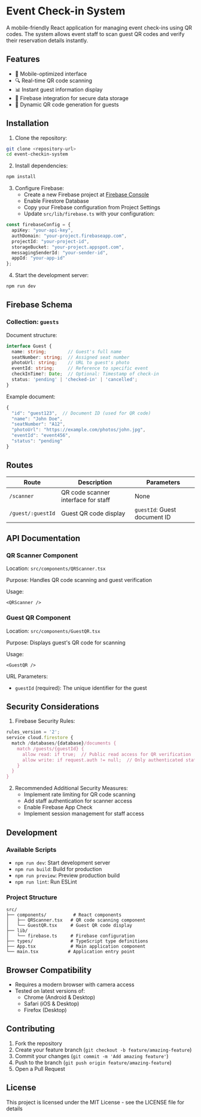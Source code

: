 # Event Check-in System

A mobile-friendly React application for managing event check-ins using QR codes. The system allows event staff to scan guest QR codes and verify their reservation details instantly.

## Features

- 📱 Mobile-optimized interface
- 🔍 Real-time QR code scanning
- 📊 Instant guest information display
- 🔐 Firebase integration for secure data storage
- 🎫 Dynamic QR code generation for guests

## Installation

1. Clone the repository:
```bash
git clone <repository-url>
cd event-checkin-system
```

2. Install dependencies:
```bash
npm install
```

3. Configure Firebase:
   - Create a new Firebase project at [Firebase Console](https://console.firebase.google.com)
   - Enable Firestore Database
   - Copy your Firebase configuration from Project Settings
   - Update `src/lib/firebase.ts` with your configuration:

```typescript
const firebaseConfig = {
  apiKey: "your-api-key",
  authDomain: "your-project.firebaseapp.com",
  projectId: "your-project-id",
  storageBucket: "your-project.appspot.com",
  messagingSenderId: "your-sender-id",
  appId: "your-app-id"
};
```

4. Start the development server:
```bash
npm run dev
```

## Firebase Schema

### Collection: `guests`

Document structure:
```typescript
interface Guest {
  name: string;        // Guest's full name
  seatNumber: string;  // Assigned seat number
  photoUrl: string;    // URL to guest's photo
  eventId: string;     // Reference to specific event
  checkInTime?: Date;  // Optional: Timestamp of check-in
  status: 'pending' | 'checked-in' | 'cancelled';
}
```

Example document:
```javascript
{
  "id": "guest123",  // Document ID (used for QR code)
  "name": "John Doe",
  "seatNumber": "A12",
  "photoUrl": "https://example.com/photos/john.jpg",
  "eventId": "event456",
  "status": "pending"
}
```

## Routes

| Route | Description | Parameters |
|-------|-------------|------------|
| `/scanner` | QR code scanner interface for staff | None |
| `/guest/:guestId` | Guest QR code display | `guestId`: Guest document ID |

## API Documentation

### QR Scanner Component

Location: `src/components/QRScanner.tsx`

Purpose: Handles QR code scanning and guest verification

Usage:
```tsx
<QRScanner />
```

### Guest QR Component

Location: `src/components/GuestQR.tsx`

Purpose: Displays guest's QR code for scanning

Usage:
```tsx
<GuestQR />
```

URL Parameters:
- `guestId` (required): The unique identifier for the guest

## Security Considerations

1. Firebase Security Rules:
```javascript
rules_version = '2';
service cloud.firestore {
  match /databases/{database}/documents {
    match /guests/{guestId} {
      allow read: if true;  // Public read access for QR verification
      allow write: if request.auth != null;  // Only authenticated staff can modify
    }
  }
}
```

2. Recommended Additional Security Measures:
   - Implement rate limiting for QR code scanning
   - Add staff authentication for scanner access
   - Enable Firebase App Check
   - Implement session management for staff access

## Development

### Available Scripts

- `npm run dev`: Start development server
- `npm run build`: Build for production
- `npm run preview`: Preview production build
- `npm run lint`: Run ESLint

### Project Structure

```
src/
├── components/          # React components
│   ├── QRScanner.tsx   # QR code scanning component
│   └── GuestQR.tsx     # Guest QR code display
├── lib/
│   └── firebase.ts     # Firebase configuration
├── types/              # TypeScript type definitions
├── App.tsx             # Main application component
└── main.tsx           # Application entry point
```

## Browser Compatibility

- Requires a modern browser with camera access
- Tested on latest versions of:
  - Chrome (Android & Desktop)
  - Safari (iOS & Desktop)
  - Firefox (Desktop)

## Contributing

1. Fork the repository
2. Create your feature branch (`git checkout -b feature/amazing-feature`)
3. Commit your changes (`git commit -m 'Add amazing feature'`)
4. Push to the branch (`git push origin feature/amazing-feature`)
5. Open a Pull Request

## License

This project is licensed under the MIT License - see the LICENSE file for details